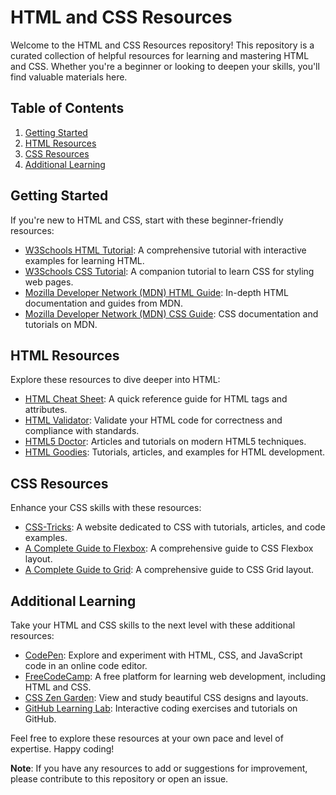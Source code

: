 # HTML and CSS Resources

Welcome to the HTML and CSS Resources repository! This repository is a curated collection of helpful resources for learning and mastering HTML and CSS. Whether you're a beginner or looking to deepen your skills, you'll find valuable materials here.

## Table of Contents

1. [Getting Started](#getting-started)
2. [HTML Resources](#html-resources)
3. [CSS Resources](#css-resources)
4. [Additional Learning](#additional-learning)

## Getting Started

If you're new to HTML and CSS, start with these beginner-friendly resources:

- [W3Schools HTML Tutorial](https://www.w3schools.com/html/): A comprehensive tutorial with interactive examples for learning HTML.
- [W3Schools CSS Tutorial](https://www.w3schools.com/css/): A companion tutorial to learn CSS for styling web pages.
- [Mozilla Developer Network (MDN) HTML Guide](https://developer.mozilla.org/en-US/docs/Web/HTML): In-depth HTML documentation and guides from MDN.
- [Mozilla Developer Network (MDN) CSS Guide](https://developer.mozilla.org/en-US/docs/Web/CSS): CSS documentation and tutorials on MDN.

## HTML Resources

Explore these resources to dive deeper into HTML:

- [HTML Cheat Sheet](https://htmlcheatsheet.com/): A quick reference guide for HTML tags and attributes.
- [HTML Validator](https://validator.w3.org/): Validate your HTML code for correctness and compliance with standards.
- [HTML5 Doctor](https://html5doctor.com/): Articles and tutorials on modern HTML5 techniques.
- [HTML Goodies](https://www.htmlgoodies.com/): Tutorials, articles, and examples for HTML development.

## CSS Resources

Enhance your CSS skills with these resources:

- [CSS-Tricks](https://css-tricks.com/): A website dedicated to CSS with tutorials, articles, and code examples.
- [A Complete Guide to Flexbox](https://css-tricks.com/snippets/css/a-guide-to-flexbox/): A comprehensive guide to CSS Flexbox layout.
- [A Complete Guide to Grid](https://css-tricks.com/snippets/css/complete-guide-grid/): A comprehensive guide to CSS Grid layout.

## Additional Learning

Take your HTML and CSS skills to the next level with these additional resources:

- [CodePen](https://codepen.io/): Explore and experiment with HTML, CSS, and JavaScript code in an online code editor.
- [FreeCodeCamp](https://www.freecodecamp.org/): A free platform for learning web development, including HTML and CSS.
- [CSS Zen Garden](http://www.csszengarden.com/): View and study beautiful CSS designs and layouts.
- [GitHub Learning Lab](https://lab.github.com/): Interactive coding exercises and tutorials on GitHub.

Feel free to explore these resources at your own pace and level of expertise. Happy coding!

**Note**: If you have any resources to add or suggestions for improvement, please contribute to this repository or open an issue.
